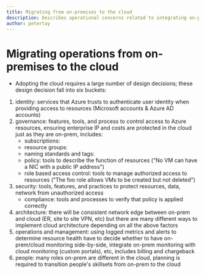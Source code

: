 ```yaml
---
title: Migrating from on-premises to the cloud
description: Describes operational concerns related to integrating on-premises applications and services with the cloud or migrating on-premises applications and services to the cloud
author: petertay
---
```


# Migrating operations from on-premises to the cloud

- Adopting the cloud requires a large number of design decisions; these design decision fall into six buckets:
1. identity: services that Azure trusts to authenticate user identity when providing access to resources (Microsoft accounts & Azure AD accounts)
2. governance: features, tools, and process to control access to Azure resources, ensuring enterprise IP and costs are protected in the cloud just as they are on-prem, includes:
    - subscriptions:
    - resource groups: 
    - naming standards and tags:
    - policy: tools to describe the function of resources ("No VM can have a NIC with a public IP address")
    - role based access control: tools to manage authorized access to resources ("The foo role allows VMs to be created but not deleted")
3. security: tools, features, and practices to protect resources, data, network from unauthorized access
    - compliance: tools and processes to verify that policy is applied correctly
4. architecture: there will be consistent network edge between on-prem and cloud (ER, site to site VPN, etc) but there are many different ways to implement cloud architecture depending on all the above factors
5. operations and management: using logged metrics and alerts to determine resource health
have to decide whether to have on-prem/cloud monitoring side-by-side, integrate on-prem monitoring with cloud monitoring (custom portals), etc, includes billing and chargeback
6. people: many roles on-prem are different in the cloud, planning is required to transition people's skillsets from on-prem to the cloud